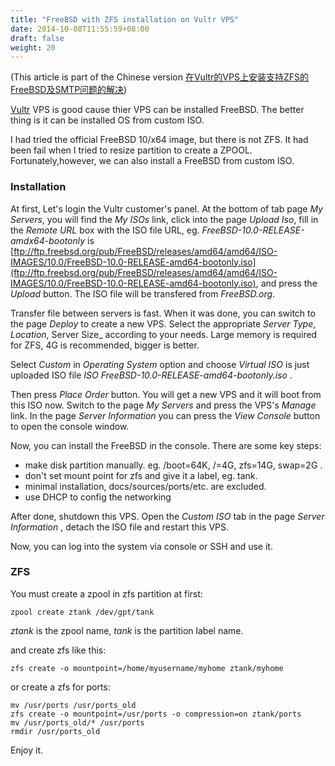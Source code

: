 ```yaml
---
title: "FreeBSD with ZFS installation on Vultr VPS"
date: 2014-10-08T11:55:59+08:00
draft: false
weight: 20
---
```


\(This article is part of the Chinese version [在Vultr的VPS上安装支持ZFS的FreeBSD及SMTP问题的解决](http://blog.csdn.net/raptor/article/details/39854397)\)

[Vultr](http://www.vultr.com/?ref=6811567) VPS is good cause thier VPS can be installed FreeBSD. The better thing is it can be installed OS from custom ISO.

I had tried the official FreeBSD 10/x64 image, but there is not ZFS. It had been fail when I tried to resize partition to create a ZPOOL. Fortunately,however, we can also install a FreeBSD from custom ISO.

### Installation

At first, Let's login the Vultr customer's panel. At the bottom of tab page _My Servers_, you will find the _My ISOs_ link, click into the page _Upload Iso_, fill in the _Remote URL_ box with the ISO file URL, eg. _FreeBSD-10.0-RELEASE-amdx64-bootonly_ is [ftp://ftp.freebsd.org/pub/FreeBSD/releases/amd64/amd64/ISO-IMAGES/10.0/FreeBSD-10.0-RELEASE-amd64-bootonly.iso](ftp://ftp.freebsd.org/pub/FreeBSD/releases/amd64/amd64/ISO-IMAGES/10.0/FreeBSD-10.0-RELEASE-amd64-bootonly.iso), and press the _Upload_ button. The ISO file will be transfered from _FreeBSD.org_.

Transfer file between servers is fast. When it was done, you can switch to the page _Deploy_ to create a new VPS. Select the appropriate _Server Type_, _Location_, Server Size_ according to your needs. Large memory is required for ZFS, 4G is recommended, bigger is better.

Select _Custom_ in _Operating System_ option and choose _Virtual ISO_ is just uploaded ISO file _ISO_ _FreeBSD-10.0-RELEASE-amd64-bootonly.iso_ .

Then press _Place Order_ button. You will get a new VPS and it will boot from this ISO now. Switch to the page _My Servers_ and press the VPS's _Manage_ link. In the page _Server Information_ you can press the _View Console_ button to open the console window.

Now, you can install the FreeBSD in the console. There are some key steps:

* make disk partition manually. eg. /boot=64K, /=4G, zfs=14G, swap=2G .
* don't set mount point for zfs and give it a label, eg. tank.
* minimal installation, docs/sources/ports/etc. are excluded.
* use DHCP to config the networking

After done, shutdown this VPS. Open the _Custom ISO_ tab in the page _Server Information_ , detach the ISO file and restart this VPS.

Now, you can log into the system via console or SSH and use it.

### ZFS

You must create a zpool in zfs partition at first:

```
zpool create ztank /dev/gpt/tank
```

_ztank_ is the zpool name, _tank_ is the partition label name.

and create zfs like this:

```
zfs create -o mountpoint=/home/myusername/myhome ztank/myhome
```

or create a zfs for ports:

```
mv /usr/ports /usr/ports_old
zfs create -o mountpoint=/usr/ports -o compression=on ztank/ports
mv /usr/ports_old/* /usr/ports
rmdir /usr/ports_old
```

Enjoy it.
